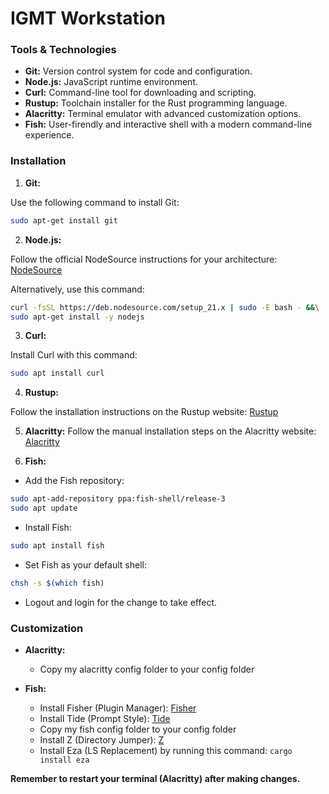# IGMT Workstation

### Tools & Technologies

- **Git:** Version control system for code and configuration.
- **Node.js:** JavaScript runtime environment.
- **Curl:** Command-line tool for downloading and scripting.
- **Rustup:** Toolchain installer for the Rust programming language.
- **Alacritty:** Terminal emulator with advanced customization options.
- **Fish:** User-firendly and interactive shell with a modern command-line experience.

### Installation

1. **Git:**

Use the following command to install Git:
```bash
sudo apt-get install git
```

2. **Node.js:**

Follow the official NodeSource instructions for your architecture:
[NodeSource](https://github.com/nodesource/distributions?tab=readme-ov-file#installation-instructions)

Alternatively, use this command:
```bash
curl -fsSL https://deb.nodesource.com/setup_21.x | sudo -E bash - &&\
sudo apt-get install -y nodejs
```

3. **Curl:**

Install Curl with this command:
```bash
sudo apt install curl
```

4. **Rustup:**

Follow the installation instructions on the Rustup website: [Rustup](https://rustup.rs/)

5. **Alacritty:**
Follow the manual installation steps on the Alacritty website: [Alacritty](https://github.com/alacritty/alacritty/blob/master/INSTALL.md#prerequisites)

6. **Fish:**

- Add the Fish repository:
```bash
sudo apt-add-repository ppa:fish-shell/release-3
sudo apt update
```

- Install Fish:
```bash
sudo apt install fish
```

- Set Fish as your default shell:
```bash
chsh -s $(which fish)
```

- Logout and login for the change to take effect.

### Customization

- **Alacritty:**
  - Copy my alacritty config folder to your config folder

- **Fish:**
  - Install Fisher (Plugin Manager): [Fisher](https://github.com/jorgebucaran/fisher#installation)
  - Install Tide (Prompt Style): [Tide](https://github.com/IlanCosman/tide?tab=readme-ov-file#installation)
  - Copy my fish config folder to your config folder
  - Install Z (Directory Jumper): [Z](https://github.com/jethrokuan/z?tab=readme-ov-file#installation)
  - Install Eza (LS Replacement) by running this command: ```cargo install eza```
 
**Remember to restart your terminal (Alacritty) after making changes.**
